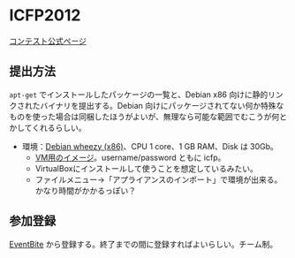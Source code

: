 ICFP2012
========
[コンテスト公式ページ](http://icfpcontest2012.wordpress.com/)

提出方法
-------
`apt-get` でインストールしたパッケージの一覧と、Debian x86 向けに静的リンクされたバイナリを提出する。Debian 向けにパッケージされてない何か特殊なものを使った場合は同梱したほうがよいが、無理なら可能な範囲でむこうが何とかしてくれるらしい。

* 環境：[Debian wheezy (x86)](http://www.debian.org/releases/testing/)、CPU 1 core、1 GB RAM、Disk は 30Gb。
	* [VM用のイメージ](https://docs.google.com/file/d/0ByLoJ-TYUJQIMjFGMC1GM2FpZ0k/edit#)。username/password ともに icfp。
	* VirtualBoxにインストールして使うことを想定しているみたい。
	* ファイルメニュー→「アプライアンスのインポート」で環境が出来る。かなり時間がかかるっぽい？
	
参加登録
-------
[EventBite](http://www.eventbrite.co.uk/event/3795287808?ref=ebtnebregn) から登録する。終了までの間に登録すればよいらしい。チーム制。
